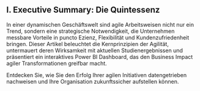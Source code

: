 ## I. Executive Summary: Die Quintessenz

In einer dynamischen Geschäftswelt sind agile Arbeitsweisen nicht nur ein Trend, sondern eine strategische Notwendigkeit, die Unternehmen messbare Vorteile in puncto Ezienz, Flexibilität und Kundenzufriedenheit bringen. Dieser Artikel beleuchtet die Kernprinzipien der Agilität, untermauert deren Wirksamkeit mit aktuellen Studienergebnissen und präsentiert ein interaktives Power BI Dashboard, das den Business Impact agiler Transformationen greifbar macht.

Entdecken Sie, wie Sie den Erfolg Ihrer agilen Initiativen datengetrieben nachweisen und Ihre Organisation zukunftssicher aufstellen können.